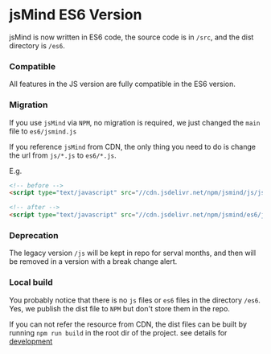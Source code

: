 # jsMind ES6 Version

jsMind is now written in ES6 code, the source code is in `/src`, and the dist directory is `/es6`.


### Compatible

All features in the JS version are fully compatible in the ES6 version.

### Migration

If you use `jsMind` via `NPM`, no migration is required, we just changed the `main` file to `es6/jsmind.js`

If you reference `jsMind` from CDN, the only thing you need to do is change the url from `js/*.js` to `es6/*.js`.

E.g.

```html
<!-- before -->
<script type="text/javascript" src="//cdn.jsdelivr.net/npm/jsmind/js/jsmind.js"></script>

<!-- after -->
<script type="text/javascript" src="//cdn.jsdelivr.net/npm/jsmind/es6/jsmind.js"></script>
```

### Deprecation

The legacy version `/js` will be kept in repo for serval months, and then will be removed in a version with a break change alert.

### Local build

You probably notice that there is no `js` files or `es6` files in the directory `/es6`. Yes, we publish the dist file to `NPM` but don't store them in the repo. 

If you can not refer the resource from CDN, the dist files can be built by running `npm run build` in the root dir of the project. see details for [development](../docs/en/5.development.md)


